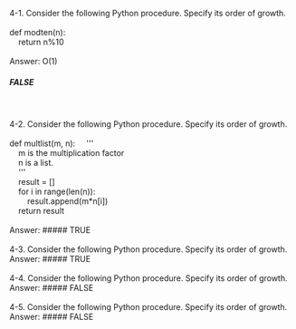 4-1. Consider the following Python procedure. Specify its order of growth.  
<br />
def modten(n):    
&nbsp;&nbsp;&nbsp;&nbsp;return n%10  
<br />
Answer: O(1)     
##### FALSE    
<br />
<br />
4-2. Consider the following Python procedure. Specify its order of growth.       
<br /><br /> 
def multlist(m, n):  
&nbsp;&nbsp;&nbsp;&nbsp;'''<br />  
&nbsp;&nbsp;&nbsp;&nbsp;m is the multiplication factor<br />  
&nbsp;&nbsp;&nbsp;&nbsp;n is a list.<br />     
&nbsp;&nbsp;&nbsp;&nbsp;''' <br />     
&nbsp;&nbsp;&nbsp;&nbsp;result = [] <br />    
&nbsp;&nbsp;&nbsp;&nbsp;for i in range(len(n)): <br />   
&nbsp;&nbsp;&nbsp;&nbsp;&nbsp;&nbsp;&nbsp;&nbsp;result.append(m*n[i])<br />      
&nbsp;&nbsp;&nbsp;&nbsp;return result <br />        
<br />
Answer:       
##### TRUE   
<br />
<br />
4-3. Consider the following Python procedure. Specify its order of growth.        
Answer:   
##### TRUE     
<br />
<br />
4-4. Consider the following Python procedure. Specify its order of growth.    
Answer:    
##### FALSE     
<br />
<br />
4-5. Consider the following Python procedure. Specify its order of growth.    
Answer:    
##### FALSE   
